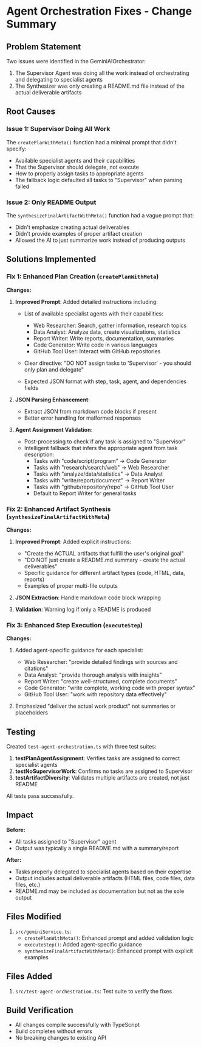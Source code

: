 # Agent Orchestration Fixes - Change Summary

## Problem Statement
Two issues were identified in the GeminiAIOrchestrator:
1. The Supervisor Agent was doing all the work instead of orchestrating and delegating to specialist agents
2. The Synthesizer was only creating a README.md file instead of the actual deliverable artifacts

## Root Causes

### Issue 1: Supervisor Doing All Work
The `createPlanWithMeta()` function had a minimal prompt that didn't specify:
- Available specialist agents and their capabilities
- That the Supervisor should delegate, not execute
- How to properly assign tasks to appropriate agents
- The fallback logic defaulted all tasks to "Supervisor" when parsing failed

### Issue 2: Only README Output
The `synthesizeFinalArtifactWithMeta()` function had a vague prompt that:
- Didn't emphasize creating actual deliverables
- Didn't provide examples of proper artifact creation
- Allowed the AI to just summarize work instead of producing outputs

## Solutions Implemented

### Fix 1: Enhanced Plan Creation (`createPlanWithMeta`)

**Changes:**
1. **Improved Prompt**: Added detailed instructions including:
   - List of available specialist agents with their capabilities:
     - Web Researcher: Search, gather information, research topics
     - Data Analyst: Analyze data, create visualizations, statistics
     - Report Writer: Write reports, documentation, summaries
     - Code Generator: Write code in various languages
     - GitHub Tool User: Interact with GitHub repositories
   
   - Clear directive: "DO NOT assign tasks to 'Supervisor' - you should only plan and delegate"
   - Expected JSON format with step, task, agent, and dependencies fields
   
2. **JSON Parsing Enhancement**: 
   - Extract JSON from markdown code blocks if present
   - Better error handling for malformed responses
   
3. **Agent Assignment Validation**:
   - Post-processing to check if any task is assigned to "Supervisor"
   - Intelligent fallback that infers the appropriate agent from task description:
     - Tasks with "code/script/program" → Code Generator
     - Tasks with "research/search/web" → Web Researcher
     - Tasks with "analyze/data/statistics" → Data Analyst
     - Tasks with "write/report/document" → Report Writer
     - Tasks with "github/repository/repo" → GitHub Tool User
     - Default to Report Writer for general tasks

### Fix 2: Enhanced Artifact Synthesis (`synthesizeFinalArtifactWithMeta`)

**Changes:**
1. **Improved Prompt**: Added explicit instructions:
   - "Create the ACTUAL artifacts that fulfill the user's original goal"
   - "DO NOT just create a README.md summary - create the actual deliverables"
   - Specific guidance for different artifact types (code, HTML, data, reports)
   - Examples of proper multi-file outputs
   
2. **JSON Extraction**: Handle markdown code block wrapping
   
3. **Validation**: Warning log if only a README is produced

### Fix 3: Enhanced Step Execution (`executeStep`)

**Changes:**
1. Added agent-specific guidance for each specialist:
   - Web Researcher: "provide detailed findings with sources and citations"
   - Data Analyst: "provide thorough analysis with insights"
   - Report Writer: "create well-structured, complete documents"
   - Code Generator: "write complete, working code with proper syntax"
   - GitHub Tool User: "work with repository data effectively"

2. Emphasized "deliver the actual work product" not summaries or placeholders

## Testing

Created `test-agent-orchestration.ts` with three test suites:
1. **testPlanAgentAssignment**: Verifies tasks are assigned to correct specialist agents
2. **testNoSupervisorWork**: Confirms no tasks are assigned to Supervisor
3. **testArtifactDiversity**: Validates multiple artifacts are created, not just README

All tests pass successfully.

## Impact

**Before:**
- All tasks assigned to "Supervisor" agent
- Output was typically a single README.md with a summary/report

**After:**
- Tasks properly delegated to specialist agents based on their expertise
- Output includes actual deliverable artifacts (HTML files, code files, data files, etc.)
- README.md may be included as documentation but not as the sole output

## Files Modified

1. `src/geminiService.ts`:
   - `createPlanWithMeta()`: Enhanced prompt and added validation logic
   - `executeStep()`: Added agent-specific guidance
   - `synthesizeFinalArtifactWithMeta()`: Enhanced prompt with explicit examples

## Files Added

1. `src/test-agent-orchestration.ts`: Test suite to verify the fixes

## Build Verification

- All changes compile successfully with TypeScript
- Build completes without errors
- No breaking changes to existing API
